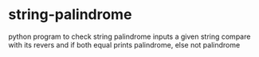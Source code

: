 # string-palindrome
python program to check string palindrome
inputs a given string compare with its revers and if both equal prints palindrome, else not palindrome
